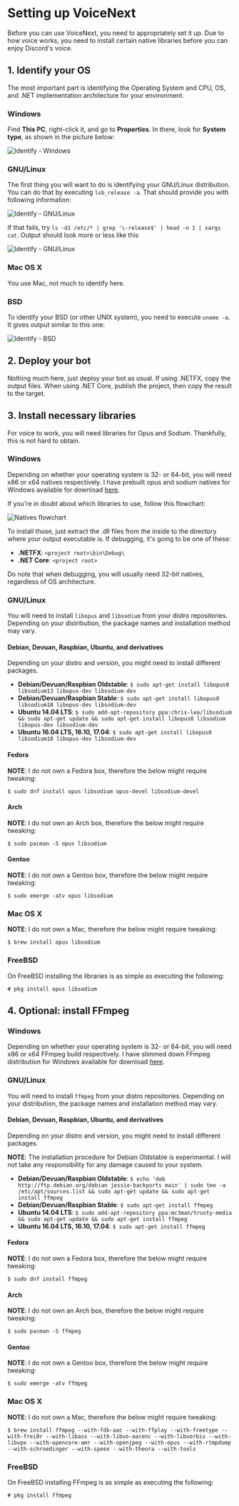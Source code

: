 # Setting up VoiceNext

Before you can use VoiceNext, you need to appropriately set it up. Due to how voice works, you need to install certain native 
libraries before you can enjoy Discord's voice.

## 1. Identify your OS

The most important part is identifying the Operating System and CPU, OS, and .NET implementation architecture for your 
environment.

### Windows

Find **This PC**, right-click it, and go to **Properties**. In there, look for **System type**, as shown in the picture below:

![Identify - Windows](/images/05_01_identify_win32.jpg "Identifying Windows system")

### GNU/Linux

The first thing you will want to do is identifying your GNU/Linux distribution. You can do that by executing `lsb_release -a`. 
That should provide you with following information:

![Identify - GNU/Linux](/images/05_02_identify_gnulinux_lsb.png "Identifying LSB-compatible GNU/Linux system")

If that fails, try `ls -d1 /etc/* | grep '\-release$' | head -n 1 | xargs cat`. Output should look more or less like this

![Identify - GNU/Linux](/images/05_03_identify_gnulinux_osrelease.png "Identifying non-LSB-compatible GNU/Linux system")

### Mac OS X

You use Mac, not much to identify here.

### BSD

To identify your BSD (or other UNIX system), you need to execute `uname -a`. It gives output similar to this one:

![Identify - BSD](/images/05_04_identify_bsd.png "Identifying BSD system")

## 2. Deploy your bot

Nothing much here, just deploy your bot as usual. If using .NETFX, copy the output files. When using .NET Core, publish the 
project, then copy the result to the target.

## 3. Install necessary libraries

For voice to work, you will need libraries for Opus and Sodium. Thankfully, this is not hard to obtain.

### Windows

Depending on whether your operating system is 32- or 64-bit, you will need x86 or x64 natives respectively. I have prebuilt 
opus and sodium natives for Windows available for download [here](/natives/index.html).

If you're in doubt about which libraries to use, follow this flowchart:

![Natives flowchart](/images/05_05_natives_flowchart.png "Natives - flowchart")

To install those, just extract the .dll files from the inside to the directory where your output executable is. If debugging, 
it's going to be one of these:

* **.NETFX**: `<project root>\bin\Debug\`
* **.NET Core**: `<project root>`

Do note that when debugging, you will usually need 32-bit natives, regardless of OS architecture.

### GNU/Linux

You will need to install `libopus` and `libsodium` from your distro repositories. Depending on your distribution, the package 
names and installation method may vary.

#### Debian, Devuan, Raspbian, Ubuntu, and derivatives

Depending on your distro and version, you might need to install different packages.

* **Debian/Devuan/Raspbian Oldstable**: `$ sudo apt-get install libopus0 libsodium13 libopus-dev libsodium-dev`
* **Debian/Devuan/Raspbian Stable**: `$ sudo apt-get install libopus0 libsodium18 libopus-dev libsodium-dev`
* **Ubuntu 14.04 LTS**: `$ sudo add-apt-repository ppa:chris-lea/libsodium && sudo apt-get update && sudo apt-get install libopus0 libsodium libopus-dev libsodium-dev`
* **Ubuntu 16.04 LTS, 16.10, 17.04**: `$ sudo apt-get install libopus0 libsodium18 libopus-dev libsodium-dev`

#### Fedora

**NOTE**: I do not own a Fedora box, therefore the below might require tweaking:

`$ sudo dnf install opus libsodium opus-devel libsodium-devel`

#### Arch

**NOTE**: I do not own an Arch box, therefore the below might require tweaking:

`$ sudo pacman -S opus libsodium`

#### Gentoo

**NOTE**: I do not own a Gentoo box, therefore the below might require tweaking:

`$ sudo emerge -atv opus libsodium`

### Mac OS X

**NOTE**: I do not own a Mac, therefore the below might require tweaking:

`$ brew install opus libsodium`

### FreeBSD

On FreeBSD installing the libraries is as simple as executing the following:

`# pkg install opus libsodium`

## 4. Optional: install FFmpeg

### Windows

Depending on whether your operating system is 32- or 64-bit, you will need x86 or x64 FFmpeg build respectively. I have 
slimmed down FFmpeg distribution for Windows available for download [here](/natives/index.html).

### GNU/Linux

You will need to install `ffmpeg` from your distro repositories. Depending on your distribution, the package names and 
installation method may vary.

#### Debian, Devuan, Raspbian, Ubuntu, and derivatives

Depending on your distro and version, you might need to install different packages.

**NOTE**: The installation procedure for Debian Oldstable is experimental. I will not take any responsibility for any damage 
caused to your system.

* **Debian/Devuan/Raspbian Oldstable**: `$ echo 'deb http://ftp.debian.org/debian jessie-backports main' | sudo tee -a /etc/apt/sources.list && sudo apt-get update && sudo apt-get install ffmpeg`
* **Debian/Devuan/Raspbian Stable**: `$ sudo apt-get install ffmpeg`
* **Ubuntu 14.04 LTS**: `$ sudo add-apt-repository ppa:mc3man/trusty-media && sudo apt-get update && sudo apt-get install ffmpeg`
* **Ubuntu 16.04 LTS, 16.10, 17.04**: `$ sudo apt-get install ffmpeg`

#### Fedora

**NOTE**: I do not own a Fedora box, therefore the below might require tweaking:

`$ sudo dnf install ffmpeg`

#### Arch

**NOTE**: I do not own an Arch box, therefore the below might require tweaking:

`$ sudo pacman -S ffmpeg`

#### Gentoo

**NOTE**: I do not own a Gentoo box, therefore the below might require tweaking:

`$ sudo emerge -atv ffmpeg`

### Mac OS X

**NOTE**: I do not own a Mac, therefore the below might require tweaking:

`$ brew install ffmpeg --with-fdk-aac --with-ffplay --with-freetype --with-frei0r --with-libass --with-libvo-aacenc --with-libvorbis --with-libvpx --with-opencore-amr --with-openjpeg --with-opus --with-rtmpdump --with-schroedinger --with-speex --with-theora --with-tools`

### FreeBSD

On FreeBSD installing FFmpeg is as simple as executing the following:

`# pkg install ffmpeg`